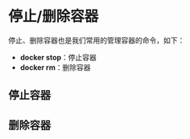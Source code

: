 # 停止/删除容器

停止、删除容器也是我们常用的管理容器的命令，如下：

* **docker stop**：停止容器
* **docker rm**：删除容器

## 停止容器



## 删除容器



